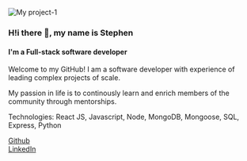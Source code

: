 ![My project-1](https://user-images.githubusercontent.com/20288105/184548090-ffb7446a-532e-4f2a-bb79-e47f3d0bc9be.jpg)


### H!i there 👋, my name is Stephen

#### I'm a Full-stack software developer

Welcome to my GitHub! I am a software developer with experience of leading complex projects of scale.

My passion in life is to continously learn and enrich members of the community through mentorships.

Technologies: React JS, Javascript, Node, MongoDB, Mongoose, SQL, Express, Python

[Github](https://github.com/wongstephen)    
[LinkedIn](https://www.linkedin.com/in/wongs/)  
